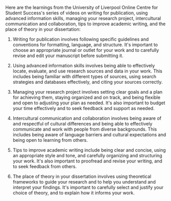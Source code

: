 Here are the learnings from the University of Liverpool Online Centre for Student Success's series of videos on writing for publication, using advanced information skills, managing your research project, intercultural communication and collaboration, tips to improve academic writing, and the place of theory in your dissertation:

1. Writing for publication involves following specific guidelines and conventions for formatting, language, and structure. It's important to choose an appropriate journal or outlet for your work and to carefully revise and edit your manuscript before submitting it.

2. Using advanced information skills involves being able to effectively locate, evaluate, and use research sources and data in your work. This includes being familiar with different types of sources, using search strategies and databases effectively, and citing your sources correctly.

3. Managing your research project involves setting clear goals and a plan for achieving them, staying organized and on track, and being flexible and open to adjusting your plan as needed. It's also important to budget your time effectively and to seek feedback and support as needed.

4. Intercultural communication and collaboration involves being aware of and respectful of cultural differences and being able to effectively communicate and work with people from diverse backgrounds. This includes being aware of language barriers and cultural expectations and being open to learning from others.

5. Tips to improve academic writing include being clear and concise, using an appropriate style and tone, and carefully organizing and structuring your work. It's also important to proofread and revise your writing, and to seek feedback from others.

6. The place of theory in your dissertation involves using theoretical frameworks to guide your research and to help you understand and interpret your findings. It's important to carefully select and justify your choice of theory, and to explain how it informs your work.

